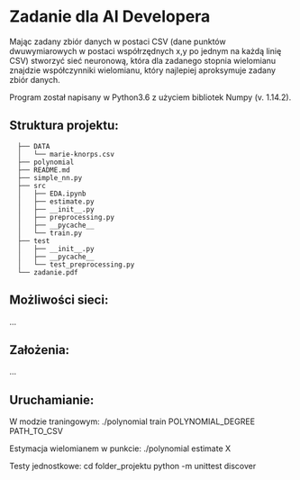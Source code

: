 # Zadanie dla AI Developera


Mając zadany zbiór danych w postaci CSV (dane punktów dwuwymiarowych w postaci
współrzędnych x,y po jednym na każdą linię CSV) stworzyć sieć neuronową, która dla
zadanego stopnia wielomianu znajdzie współczynniki wielomianu, który najlepiej
aproksymuje zadany zbiór danych.

Program został napisany w Python3.6 z użyciem bibliotek Numpy (v. 1.14.2).

## Struktura projektu:
```
  ├── DATA
  │   └── marie-knorps.csv
  ├── polynomial
  ├── README.md
  ├── simple_nn.py
  ├── src
  │   ├── EDA.ipynb
  │   ├── estimate.py
  │   ├── __init__.py
  │   ├── preprocessing.py
  │   ├── __pycache__
  │   └── train.py
  ├── test
  │   ├── __init__.py
  │   ├── __pycache__
  │   └── test_preprocessing.py
  └── zadanie.pdf
```
## Możliwości sieci:
...

## Założenia:
...

## Uruchamianie:

W modzie traningowym:
./polynomial train POLYNOMIAL_DEGREE PATH_TO_CSV

Estymacja wielomianem w punkcie:
./polynomial estimate X

Testy jednostkowe:
cd folder_projektu
python -m unittest discover
